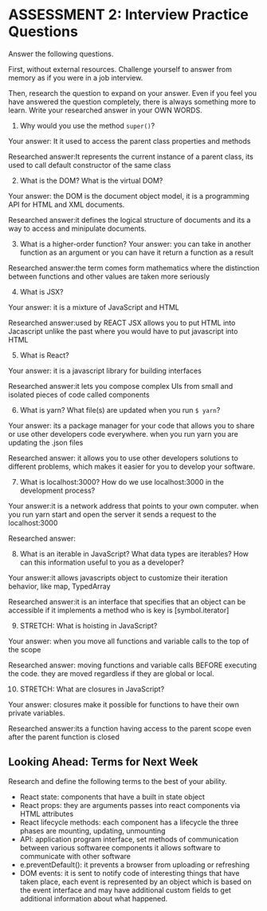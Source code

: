 # ASSESSMENT 2: Interview Practice Questions
Answer the following questions.

First, without external resources. Challenge yourself to answer from memory as if you were in a job interview.

Then, research the question to expand on your answer. Even if you feel you have answered the question completely, there is always something more to learn. Write your researched answer in your OWN WORDS.

1. Why would you use the method `super()`?

  Your answer: It it used to access the parent class properties and methods

  Researched answer:It represents the current instance of a parent class, its used to call default constructor of the same class



2. What is the DOM? What is the virtual DOM?

  Your answer: the DOM is the document object model, it is a programming API for HTML and XML documents.

  Researched answer:it defines the logical structure of documents and its a way to access and minipulate documents.



3. What is a higher-order function?
  Your answer: you can take in another function as an argument or you can have it return a function as a result

  Researched answer:the term comes form mathematics where the distinction between functions and other values are taken more seriously



4. What is JSX?

  Your answer: it is a mixture of JavaScript and HTML

  Researched answer:used by REACT JSX allows you  to put HTML into Jacascript unlike the past where you would have to put javascript into HTML



5. What is React?

  Your answer: it is a javascript library for building interfaces

  Researched answer:it lets you compose complex UIs from small and isolated pieces of code called components



6. What is yarn? What file(s) are updated when you run `$ yarn`?

  Your answer: its a package manager for your code that allows you to share or use other developers code everywhere. when you run yarn you are updating the .json files

  Researched answer: it allows you to use other developers solutions to different problems, which makes it easier for you to develop your software.



7. What is localhost:3000? How do we use localhost:3000 in the development process?

  Your answer:it is a network address that points to your own computer.  when you run yarn start and open the server it sends a request to the localhost:3000

  Researched answer:



8. What is an iterable in JavaScript? What data types are iterables? How can this information useful to you as a developer?

  Your answer:it allows javascripts object to customize their iteration behavior, like map, TypedArray


  Researched answer:it is an interface that specifies that an object can be accessible if it implements a method who is key is [symbol.iterator]



9. STRETCH: What is hoisting in JavaScript?

  Your answer: when you move all functions and variable calls to the top of the scope

  Researched answer: moving functions and variable calls BEFORE executing the code.  they are moved regardless if they are global or local.



10. STRETCH: What are closures in JavaScript?

  Your answer: closures make it possible for functions to have their own private variables.

  Researched answer:its a function having access to the parent scope even after the parent function is closed



## Looking Ahead: Terms for Next Week

Research and define the following terms to the best of your ability.
- React state: components that have a built in state object
- React props: they are arguments passes into react components via HTML attributes
- React lifecycle methods: each component has a lifecycle the three phases are mounting, updating, unmounting
- API: application program interface, set methods of communication between various softwaree components it allows software to communicate with other software
- e.preventDefault(): it prevents a browser from uploading or refreshing
- DOM events: it is sent to notify code of interesting things that have taken place, each event is represented by an object which is based on the event interface and may have additional custom fields to get additional information about what happened.
